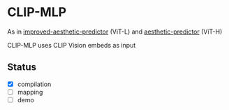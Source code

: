 # CLIP-MLP

As in [improved-aesthetic-predictor](https://github.com/christophschuhmann/improved-aesthetic-predictor) (ViT-L) and [aesthetic-predictor](https://github.com/hlky/aesthetic-predictor) (ViT-H)

CLIP-MLP uses CLIP Vision embeds as input

## Status

- [x] compilation
- [ ] mapping
- [ ] demo
